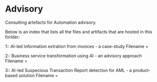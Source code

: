 # Advisory
Consulting artefacts for Automation advisory.

Below is an index that lists all the files and artifacts that are hosted in this forlder:

1:: AI-led information extration from invoices - a case-study
Filename = 

2:: Business service transformation using AI - an advisory approach
Filename = 

3:: AI-led Suspecious Transaction Report detection for AML - a product-based solution
Filename = 
